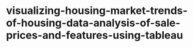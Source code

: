# visualizing-housing-market-trends-of-housing-data-analysis-of-sale-prices-and-features-using-tableau